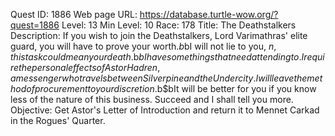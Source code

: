 Quest ID: 1886
Web page URL: https://database.turtle-wow.org/?quest=1886
Level: 13
Min Level: 10
Race: 178
Title: The Deathstalkers
Description: If you wish to join the Deathstalkers, Lord Varimathras' elite guard, you will have to prove your worth.$b$bI will not lie to you, $n, this task could mean your death.$b$bI have some things that need attending to. I require the personal effects of Astor Hadren, a messenger who travels between Silverpine and the Undercity. I will leave the method of procurement to your discretion.$b$bIt will be better for you if you know less of the nature of this business. Succeed and I shall tell you more.
Objective: Get Astor's Letter of Introduction and return it to Mennet Carkad in the Rogues' Quarter.
